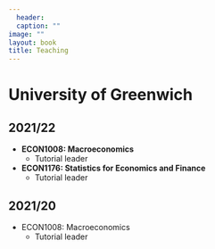 ```yaml
---
  header:
  caption: ""
image: ""
layout: book
title: Teaching
---
```


# University of Greenwich

## 2021/22

- **ECON1008: Macroeconomics**
  - Tutorial leader
- **ECON1176: Statistics for Economics and Finance**
  - Tutorial leader

## 2021/20

- ECON1008: Macroeconomics
  - Tutorial leader